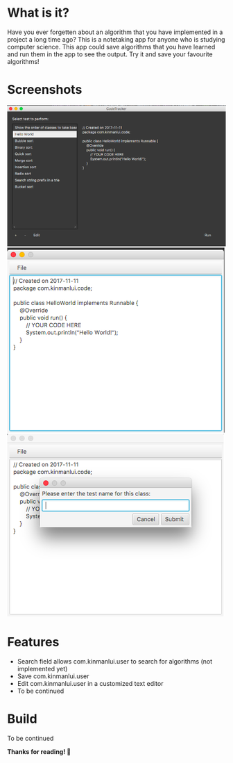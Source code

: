 # What is it?
Have you ever forgetten about an algorithm that you have implemented in a project a long time ago? This is a notetaking app for anyone who is studying computer science. This app could save algorithms that you have learned and run them in the app to see the output. Try it and save your favourite algorithms!

# Screenshots 
<img src="docs/code-tracker-main.png" />
<img src="docs/code-tracker-editor.png" />
<img src="docs/code-tracker-testname.png" />

# Features 
- Search field allows com.kinmanlui.user to search for algorithms (not implemented yet) 
- Save com.kinmanlui.user
- Edit com.kinmanlui.user in a customized text editor 
- To be continued 

# Build 
To be continued 



__Thanks for reading! :raised_hands:__

